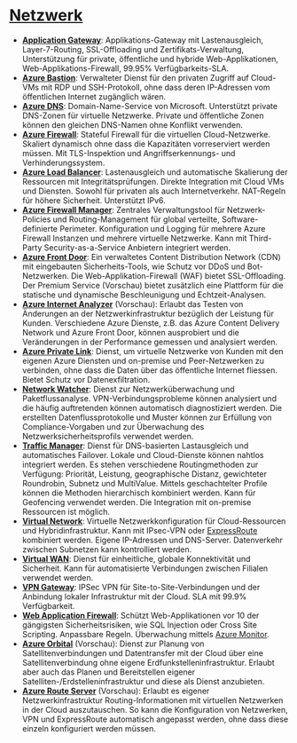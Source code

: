 # [Netzwerk]

* **[Application Gateway]**: Applikations-Gateway mit Lastenausgleich,
    Layer-7-Routing, SSL-Offloading und Zertifikats-Verwaltung, Unterstützung
    für private, öffentliche und hybride Web-Applikationen,
    Web-Applikations-Firewall, 99.95% Verfügbarkeits-SLA.
* **[Azure Bastion]**: Verwalteter Dienst für den privaten Zugriff auf
    Cloud-VMs mit RDP und SSH-Protokoll, ohne dass deren IP-Adressen vom
    öffentlichen Internet zugänglich wären.
* **[Azure DNS]**: Domain-Name-Service von Microsoft. Unterstützt private
    DNS-Zonen für virtuelle Netzwerke. Private und öffentliche Zonen können
    den gleichen DNS-Namen ohne Konflikt verwenden.
* **[Azure Firewall]**: Stateful Firewall für die virtuellen Cloud-Netzwerke.
    Skaliert dynamisch ohne dass die Kapazitäten vorreserviert werden müssen.
    Mit TLS-Inspektion und Angriffserkennungs- und Verhinderungssystem.
* **[Azure Load Balancer]**: Lastenausgleich und automatische Skalierung der
    Ressourcen mit Integritätsprüfungen. Direkte Integration mit Cloud VMs
    und Diensten. Sowohl für privaten als auch Internetverkehr. NAT-Regeln
    für höhere Sicherheit. Unterstützt IPv6.
* **[Azure Firewall Manager]**: Zentrales Verwaltungstool für Netzwerk-Policies
    und Routing-Management für global verteilte, Software-definierte Perimeter.
    Konfiguration und Logging für mehrere Azure Firewall Instanzen und mehrere
    virtuelle Netzwerke. Kann mit Third-Party Security-as-a-Service Anbietern
    integriert werden.
* **[Azure Front Door]**: Ein verwaltetes Content Distribution Network (CDN)
    mit eingebauten Sicherheits-Tools, wie Schutz vor DDoS und
    Bot-Netzwerken. Die Web-Applikation-Firewall (WAF) bietet SSL-Offloading.
    Der Premium Service (Vorschau) bietet zusätzlich eine Plattform für die
    statische und dynamische Beschleunigung und Echtzeit-Analysen.
* **[Azure Internet Analyzer]** (Vorschau): Erlaubt das Testen von Änderungen
    an der Netzwerkinfrastruktur bezüglich der Leistung für Kunden.
    Verschiedene Azure Dienste, z.B. das Azure Content Delivery Network und
    Azure Front Door, können ausprobiert und die Veränderungen in der
    Performance gemessen und analysiert werden.
* **[Azure Private Link]**: Dienst, um virtuelle Netzwerke von Kunden mit den
    eigenen Azure Diensten und on-premise und Peer-Netzwerken zu verbinden, ohne dass
    die Daten über das öffentliche Internet fliessen. Bietet Schutz vor
    Datenexfiltration.
* **[Network Watcher]**: Dienst zur Netzwerküberwachung und Paketflussanalyse.
    VPN-Verbindungsprobleme können analysiert und die häufig auftretenden
    können automatisch diagnostiziert werden. Die erstellten
    Datenflussprotokolle und Muster können zur Erfüllung von
    Compliance-Vorgaben und zur Überwachung des Netzwerksicherheitsprofils
    verwendet werden.
* **[Traffic Manager]**: Dienst für DNS-basierten Lastausgleich und
    automatisches Failover. Lokale und Cloud-Dienste können nahtlos
    integriert werden. Es stehen verschiedene Routingmethoden zur Verfügung:
    Priorität, Leistung, geographische Distanz, gewichteter Roundrobin,
    Subnetz und MultiValue. Mittels geschachtelter Profile können die
    Methoden hierarchisch kombiniert werden. Kann für Geofencing verwendet
    werden. Die Integration mit on-premise Ressourcen ist möglich.
* **[Virtual Network]**: Virtuelle Netzwerkkonfiguration für Cloud-Ressourcen
    und Hybridinfrastruktur. Kann mit IPsec-VPN oder
    [ExpressRoute](/hybrid-multicloud.md) kombiniert werden.
    Eigene IP-Adressen und DNS-Server. Datenverkehr zwischen Subnetzen kann
    kontrolliert werden.
* **[Virtual WAN]**: Dienst für einheitliche, globale Konnektivität und
    Sicherheit. Kann für automatisierte Verbindungen zwischen Filialen
    verwendet werden.
* **[VPN Gateway]**: IPSec VPN für Site-to-Site-Verbindungen und der Anbindung
    lokaler Infrastruktur mit der Cloud. SLA mit 99.9% Verfügbarkeit.
* **[Web Application Firewall]**: Schützt Web-Applikationen vor 10 der
    gängigsten Sicherheitsrisiken, wie SQL Injection oder Cross Site
    Scripting. Anpassbare Regeln. Überwachung mittels [Azure
    Monitor](/management-tools.md).
* **[Azure Orbital]** (Vorschau): Dienst zur Planung von Satellitenverbindungen
    und Datentransfer mit der Cloud über eine Satellitenverbindung ohne
    eigene Erdfunkstelleninfrastruktur. Erlaubt aber auch das Planen und
    Bereitstellen eigener Satelliten-/Erdstelleninfrastruktur und diese als
    Dienst anzubieten.
* **[Azure Route Server]** (Vorschau): Erlaubt es eigener Netzwerkinfrastruktur
  Routing-Informationen mit virtuellen Netzwerken in der Cloud auszutauschen.
  So kann die Konfiguration von Netzwerken, VPN und ExpressRoute automatisch
  angepasst werden, ohne dass diese einzeln konfiguriert werden müssen.

[Netzwerk]: https://azure.microsoft.com/de-de/services/#networking
[Application Gateway]: https://azure.microsoft.com/de-de/services/application-gateway/
[Azure Bastion]: https://azure.microsoft.com/de-de/services/azure-bastion/
[Azure DNS]: https://azure.microsoft.com/de-de/services/dns/
[Azure Firewall]: https://azure.microsoft.com/de-de/services/azure-firewall/
[Azure Firewall Manager]: https://azure.microsoft.com/de-de/services/firewall-manager/
[Azure Front Door]: https://azure.microsoft.com/de-de/services/frontdoor/
[Azure Internet Analyzer]: https://azure.microsoft.com/de-de/services/internet-analyzer/
[Azure Private Link]: https://azure.microsoft.com/de-de/services/private-link/
[Network Watcher]: https://azure.microsoft.com/de-de/services/network-watcher/
[Traffic Manager]: https://azure.microsoft.com/de-de/services/traffic-manager/
[Virtual Network]: https://azure.microsoft.com/de-de/services/virtual-network/
[Virtual WAN]: https://azure.microsoft.com/de-de/services/virtual-wan/
[VPN Gateway]: https://azure.microsoft.com/de-de/services/vpn-gateway/
[Web Application Firewall]: https://azure.microsoft.com/de-de/services/web-application-firewall/
[Azure Orbital]: https://azure.microsoft.com/de-de/services/orbital/
[Azure Route Server]: https://azure.microsoft.com/de-de/services/route-server/
[Azure Load Balancer]: https://azure.microsoft.com/de-de/services/load-balancer/
